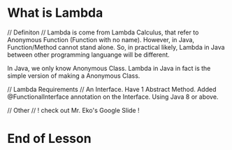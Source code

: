 # What is Lambda

// Definiton //
Lambda is come from Lambda Calculus, that refer to Anonymous Function (Function with no name).
However, in Java, Function/Method cannot stand alone.
So, in practical likely, Lambda in Java between other programming languange will be different.

In Java, we only know Anonymous Class.
Lambda in Java in fact is the simple version of making a Anonymous Class.

// Lambda Requirements //
An Interface.
Have 1 Abstract Method.
Added @FunctionalInterface annotation on the Interface.
Using Java 8 or above.

// Other //
! check out Mr. Eko's Google Slide !

# End of Lesson